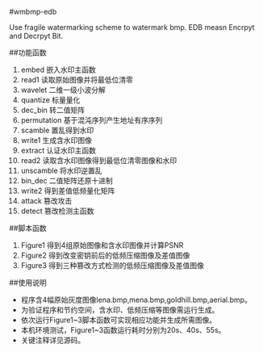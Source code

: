 #wmbmp-edb

Use fragile watermarking scheme to watermark bmp. EDB measn Encrpyt and Decrpyt Bit.

##功能函数

1. embed	嵌入水印主函数
2. read1	读取原始图像并将最低位清零
3. wavelet	二维一级小波分解
4. quantize	标量量化
5. dec_bin	转二值矩阵
6. permutation	基于混沌序列产生地址有序序列
7. scamble	置乱得到水印
8. write1	生成含水印图像
9. extract	认证水印主函数
10. read2	读取含水印图像得到最低位清零图像和水印
11. unscamble	将水印逆置乱
12. bin_dec	二值矩阵还原十进制
13. write2	得到差值低频量化矩阵
14. attack	篡改攻击
15. detect	篡改检测主函数

##脚本函数

1. Figure1	得到4组原始图像和含水印图像并计算PSNR
1. Figure2	得到改变密钥前后的低频压缩图像及差值图像
1. Figure3	得到三种篡改方式检测的低频压缩图像及差值图像

##使用说明

* 程序含4幅原始灰度图像lena.bmp,mena.bmp,goldhill.bmp,aerial.bmp。
* 为验证程序和节约空间，含水印、低频压缩等图像需运行生成。
* 依次运行Figure1~3脚本函数可实现相应功能并生成所需图像。
* 本机环境测试，Figure1~3函数运行耗时分别为20s、40s、55s。
* 关键注释详见源码。

